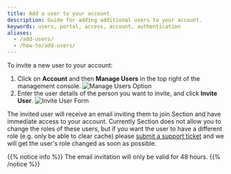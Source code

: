 ```yaml
---
title: Add a user to your account
description: Guide for adding additional users to your account.
keywords: users, portal, access, account, authentication
aliases:
  - /add-users/
  - /how-to/add-users/
---
```


To invite a new user to your account:

1. Click on **Account** and then **Manage Users** in the top right of the management console.
![Manage Users Option](/docs/images/screenshots/menu/highlight-manage-users-option.png?height=80px)
1. Enter the user details of the person you want to invite, and click **Invite User**.
![Invite User Form](/docs/images/screenshots/user-management/invite-user.png?height=80px)

The invited user will receive an email inviting them to join Section and have immediate access to your account. Currently Section does not allow you to change the roles of these users, but if you want the user to have a different role (e.g. only be able to clear cache) please [submit a support ticket](https://support.section.io) and we will get the user's role changed as soon as possible.

{{% notice info %}}
The email invitation will only be valid for 48 hours.
{{% /notice %}}
